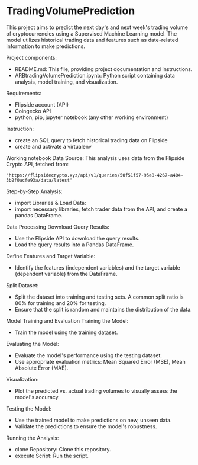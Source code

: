
# TradingVolumePrediction

This project aims to predict the next day's and next week's trading volume of cryptocurrencies using a Supervised Machine Learning model. 
The model utilizes historical trading data and features such as date-related information to make predictions.

Project components:
 - README.md: This file, providing project documentation and instructions.
 - ARBtradingVolumePrediction.ipynb: Python script containing data analysis, model training, and visualization.
    
Requirements:
 - Flipside account (API)
 - Coingecko API 
 - python, pip, jupyter notebook (any other working environment)

Instruction:
 - create an SQL query to fetch historical trading data on Flipside
 - create and activate a virtualenv

Working notebook
Data Source: 
This analysis uses data from the Flipside Crypto API, fetched from:

    "https://flipsidecrypto.xyz/api/v1/queries/50f51f57-95e8-4267-a404-3b2f0acfe93a/data/latest"

Step-by-Step Analysis:

- import Libraries & Load Data:
- import necessary libraries, fetch trader data from the API, and create a pandas DataFrame.

Data Processing
 Download Query Results:
 - Use the Flipside API to download the query results.
 - Load the query results into a Pandas DataFrame.

 Define Features and Target Variable:
 - Identify the features (independent variables) and the target variable (dependent variable) from the DataFrame.
 
 Split Dataset:
 - Split the dataset into training and testing sets. A common split ratio is 80% for training and 20% for testing.
 - Ensure that the split is random and maintains the distribution of the data.

Model Training and Evaluation
 Training the Model:
 - Train the model using the training dataset.
 
 Evaluating the Model:
 - Evaluate the model's performance using the testing dataset.
 - Use appropriate evaluation metrics: Mean Squared Error (MSE), Mean Absolute Error (MAE).
 
 Visualization:
 - Plot the predicted vs. actual trading volumes to visually assess the model's accuracy.
 
 Testing the Model:
 - Use the trained model to make predictions on new, unseen data.
 - Validate the predictions to ensure the model's robustness.


Running the Analysis:
- clone Repository: Clone this repository.
- execute Script: Run the script.
